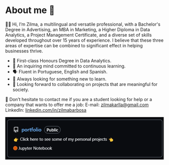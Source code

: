 # About me 📂

👋🏼 Hi, I’m Zilma, a multilingual and versatile professional, with a Bachelor's Degree in Advertising, an MBA in Marketing, a Higher Diploma in Data Analytics, a Project Management Certificate, and a diverse set of skills developed throughout over 15 years of experience. I believe that these three areas of expertise can be combined to significant effect in helping businesses thrive.

- 🥇 First-class Honours Degree in Data Analytics.
- 🧩 An inquiring mind committed to continuous learning.
- 🗣️ Fluent in Portuguese, English and Spanish.
- 🌱 Always looking for something new to learn.
- 🤝 Looking forward to collaborating on projects that are meaningful for society.

📧 Don’t hesitate to contact me if you are a student looking for help or a company that wants to offer me a job:
E-mail: zilmakarlla@gmail.com
LinkedIn: [linkedin.com/in/zilmabarbosa](https://linkedin.com/in/zilmabarbosa)

[![](portfolio_.png)](https://github.com/zilmabezerra/portfolio)

<!---
zilmabezerra/zilmabezerra is a ✨ special ✨ repository because its `README.md` (this file) appears on your GitHub profile.
You can click the Preview link to take a look at your changes.
--->
